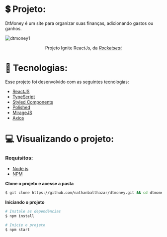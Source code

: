 # :heavy_dollar_sign: Projeto:

DtMoney é um site para organizar suas finanças, adicionando gastos ou ganhos.


![dtmoney1](https://user-images.githubusercontent.com/80779259/153199119-bdf83c1b-4dd4-470a-a6a5-d29945adb422.png)

<div align="center">
Projeto Ignite ReactJs, da <a href="https://rocketseat.com.br/"><em>Rocketseat</em></a>
</div>

# :rocket: Tecnologias:

Esse projeto foi desenvolvido com as seguintes tecnologias:
- [ReactJS](https://reactjs.org)
- [TypeScript](https://www.typescriptlang.org/)
- [Styled Components](https://styled-components.com/)
- [Polished](https://polished.js.org/)
- [MirageJS](https://miragejs.com/)
- [Axios](https://github.com/axios/axios)

# :computer: Visualizando o projeto:

### Requisitos:

- [Node.js](https://nodejs.org/en/)
- [NPM](https://www.npmjs.com/)

**Clone o projeto e acesse a pasta**

```bash
$ git clone https://github.com/nathanbalthazar/dtmoney.git && cd dtmoney
```

**Iniciando o projeto**

```bash
# Instale as dependências
$ npm install

# Inicie o projeto
$ npm start
```
